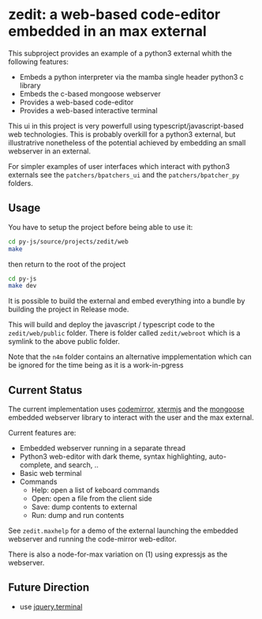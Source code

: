 # zedit: a web-based code-editor embedded in an max external

This subproject provides an example of a python3 external whith the following features:

- Embeds a python interpreter via the mamba single header python3 c library
- Embeds the c-based mongoose webserver
- Provides a web-based code-editor
- Provides a web-based interactive terminal

This ui in this project is very powerfull using typescript/javascript-based web technologies. This is probably overkill for a python3 external, but illustratrive nonetheless of the potential achieved by embedding an small webserver in an external.

For simpler examples of user interfaces which interact with python3 externals see the `patchers/bpatchers_ui` and the `patchers/bpatcher_py` folders.

## Usage

You have to setup the project before being able to use it:

```bash
cd py-js/source/projects/zedit/web
make
```

then return to the root of the project

```bash
cd py-js
make dev
```

It is possible to build the external and embed everything into a bundle by building the project in Release mode.

This will build and deploy the javascript / typescript code to the `zedit/web/public` folder. There is folder called `zedit/webroot` which is a symlink to the above public folder.

Note that the `n4m` folder contains an alternative impplementation which can be ignored for the time being as it is a work-in-pgress

## Current Status

The current implementation uses [codemirror](https://codemirror.net), [xtermjs](https://github.com/xtermjs/xterm.js) and the [mongoose](https://github.com/cesanta/mongoose) embedded webserver library to interact with the user and the max external.

Current features are:

- Embedded webserver running in a separate thread
- Python3 web-editor with dark theme, syntax highlighting, auto-complete, and search, ..
- Basic web terminal
- Commands
  - Help: open a list of keboard commands
  - Open: open a file from the client side
  - Save: dump contents to external
  - Run: dump and run contents

See `zedit.maxhelp` for a demo of the external launching the embedded webserver and running the code-mirror web-editor.

There is also a node-for-max variation on (1) using expressjs as the webserver.

## Future Direction

- use [jquery.terminal](https://github.com/jcubic/jquery.terminal)
